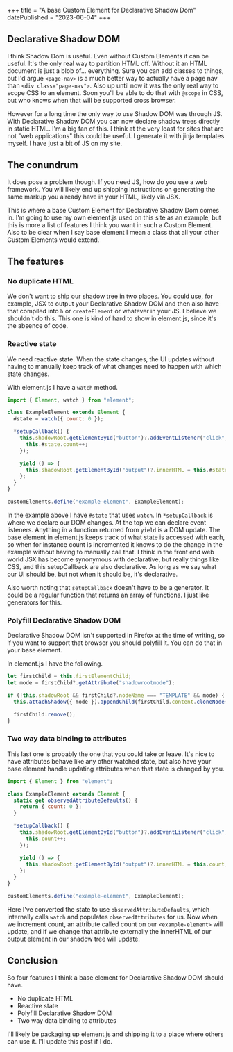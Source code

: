 +++
title = "A base Custom Element for Declarative Shadow Dom"
datePublished = "2023-06-04"
+++

## Declarative Shadow DOM

I think Shadow Dom is useful. Even without Custom Elements it can be useful.
It's the only real way to partition HTML off. Without it an HTML document is
just a blob of… everything. Sure you can add classes to things, but I'd argue
`<page-nav>` is a much better way to actually have a page nav than
`<div class="page-nav">`. Also up until now it was the only real way to scope
CSS to an element. Soon you'll be able to do that with `@scope` in CSS, but who
knows when that will be supported cross browser.

However for a long time the only way to use Shadow DOM was through JS. With
Declarative Shadow DOM you can now declare shadow trees directly in static HTML.
I'm a big fan of this. I think at the very least for sites that are not "web
applications" this could be useful. I generate it with jinja templates myself. I
have just a bit of JS on my site.

## The conundrum

It does pose a problem though. If you need JS, how do you use a web framework.
You will likely end up shipping instructions on generating the same markup you
already have in your HTML, likely via JSX.

This is where a base Custom Element for Declarative Shadow Dom comes in. I'm
going to use my own element.js used on this site as an example, but this is more
a list of features I think you want in such a Custom Element. Also to be clear
when I say base element I mean a class that all your other Custom Elements would
extend.

## The features

### No duplicate HTML

We don't want to ship our shadow tree in two places. You could use, for example,
JSX to output your Declarative Shadow DOM and then also have that compiled into
`h` or `createElement` or whatever in your JS. I believe we shouldn't do this.
This one is kind of hard to show in element.js, since it's the absence of code.

### Reactive state

We need reactive state. When the state changes, the UI updates without having to
manually keep track of what changes need to happen with which state changes.

With element.js I have a `watch` method.

```javascript
import { Element, watch } from "element";

class ExampleElement extends Element {
  #state = watch({ count: 0 });

  *setupCallback() {
    this.shadowRoot.getElementById("button")?.addEventListener("click", () => {
      this.#state.count++;
    });

    yield () => {
      this.shadowRoot.getElementById("output")?.innerHTML = this.#state.count;
    };
  }
}

customElements.define("example-element", ExampleElement);
```

In the example above I have `#state` that uses `watch`. In `*setupCallback` is
where we declare our DOM changes. At the top we can declare event listeners.
Anything in a function returned from `yield` is a DOM update. The base element
in element.js keeps track of what state is accessed with each, so when for
instance count is incremented it knows to do the change in the example without
having to manually call that. I think in the front end web world JSX has become
synonymous with declarative, but really things like CSS, and this setupCallback
are also declarative. As long as we say what our UI should be, but not when it
should be, it's declarative.

Also worth noting that `setupCallback` doesn't have to be a generator. It could
be a regular function that returns an array of functions. I just like generators
for this.

### Polyfill Declarative Shadow DOM

Declarative Shadow DOM isn't supported in Firefox at the time of writing, so if
you want to support that browser you should polyfill it. You can do that in your
base element.

In element.js I have the following.

```javascript
let firstChild = this.firstElementChild;
let mode = firstChild?.getAttribute("shadowrootmode");

if (!this.shadowRoot && firstChild?.nodeName === "TEMPLATE" && mode) {
  this.attachShadow({ mode }).appendChild(firstChild.content.cloneNode(true));

  firstChild.remove();
}
```

### Two way data binding to attributes

This last one is probably the one that you could take or leave. It's nice to
have attributes behave like any other watched state, but also have your base
element handle updating attributes when that state is changed by you.

```javascript
import { Element } from "element";

class ExampleElement extends Element {
  static get observedAttributeDefaults() {
    return { count: 0 };
  }

  *setupCallback() {
    this.shadowRoot.getElementById("button")?.addEventListener("click", () => {
      this.count++;
    });

    yield () => {
      this.shadowRoot.getElementById("output")?.innerHTML = this.count;
    };
  }
}

customElements.define("example-element", ExampleElement);
```

Here I've converted the state to use `observedAttributeDefaults`, which
internally calls `watch` and populates `observedAttributes` for us. Now when we
increment count, an attribute called count on our `<example-element>` will
update, and if we change that attribute externally the innerHTML of our output
element in our shadow tree will update.

## Conclusion

So four features I think a base element for Declarative Shadow DOM should have.

- No duplicate HTML
- Reactive state
- Polyfill Declarative Shadow DOM
- Two way data binding to attributes

I'll likely be packaging up element.js and shipping it to a place where others
can use it. I'll update this post if I do.
